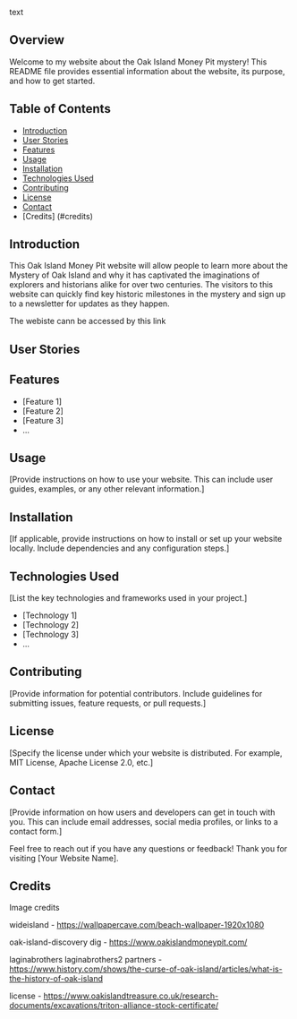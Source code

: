 text





## Overview

Welcome to my website about the Oak Island Money Pit mystery! This README file provides essential information about the website, its purpose, and how to get started.

## Table of Contents

- [Introduction](#introduction)
- [User Stories](#user-stories)
- [Features](#features)
- [Usage](#usage)
- [Installation](#installation)
- [Technologies Used](#technologies-used)
- [Contributing](#contributing)
- [License](#license)
- [Contact](#contact)
- [Credits] (#credits)

## Introduction

This Oak Island Money Pit website will allow people to learn more about the Mystery of Oak Island and why it has captivated the imaginations of explorers and historians alike for over two centuries. 
The visitors to this website can quickly find key historic milestones in the mystery and sign up to a newsletter for updates as they happen.

The webiste cann be accessed by this link

## User Stories



## Features

- [Feature 1]
- [Feature 2]
- [Feature 3]
- ...

## Usage

[Provide instructions on how to use your website. This can include user guides, examples, or any other relevant information.]

## Installation

[If applicable, provide instructions on how to install or set up your website locally. Include dependencies and any configuration steps.]

## Technologies Used

[List the key technologies and frameworks used in your project.]

- [Technology 1]
- [Technology 2]
- [Technology 3]
- ...

## Contributing

[Provide information for potential contributors. Include guidelines for submitting issues, feature requests, or pull requests.]

## License

[Specify the license under which your website is distributed. For example, MIT License, Apache License 2.0, etc.]

## Contact

[Provide information on how users and developers can get in touch with you. This can include email addresses, social media profiles, or links to a contact form.]

Feel free to reach out if you have any questions or feedback! Thank you for visiting [Your Website Name].

## Credits

Image credits

wideisland -
https://wallpapercave.com/beach-wallpaper-1920x1080

oak-island-discovery
dig -
https://www.oakislandmoneypit.com/

laginabrothers
laginabrothers2
partners - 
https://www.history.com/shows/the-curse-of-oak-island/articles/what-is-the-history-of-oak-island

license - 
https://www.oakislandtreasure.co.uk/research-documents/excavations/triton-alliance-stock-certificate/